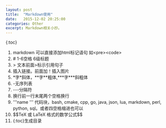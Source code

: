 ```yaml
---
layout: post
title:  "Markdown使用"
date:   2015-12-02 20:25:00
categories: Other
excerpt: Markdown相关小抄。
---
```


{:toc}

01. markdown 可以直接添加html标记语句  如\<pre\>\<code\>
02. \# 1-6空格 6级标题  
03. \> 文本前面>标示引用句子  
04. []() 插入链接。前面加！插入图片  
05. \*字\*斜体，\**字\**粗体,\***字\***斜粗体  
06. \-无序列表  
07. \-\-\-分隔符  
08. 换行前一行末尾两个空格换行  
09. \'\'\'name \'\'\' 代码块，bash, cmake, cpp, go, java, json, lua, markdown, perl, python, sql。或者四空格缩进也可以  
10. \$\$TeX 或 LaTeX 格式的数学公式\$\$  
11. \{\:toc\}生成目录  
